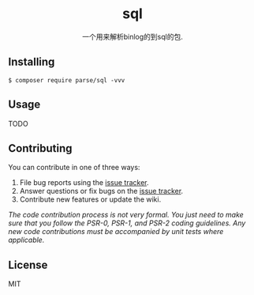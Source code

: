 <h1 align="center"> sql </h1>

<p align="center"> 一个用来解析binlog的到sql的包.</p>


## Installing

```shell
$ composer require parse/sql -vvv
```

## Usage

TODO

## Contributing

You can contribute in one of three ways:

1. File bug reports using the [issue tracker](https://github.com/parse/sql/issues).
2. Answer questions or fix bugs on the [issue tracker](https://github.com/parse/sql/issues).
3. Contribute new features or update the wiki.

_The code contribution process is not very formal. You just need to make sure that you follow the PSR-0, PSR-1, and PSR-2 coding guidelines. Any new code contributions must be accompanied by unit tests where applicable._

## License

MIT